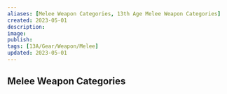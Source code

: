 ```yaml
---
aliases: [Melee Weapon Categories, 13th Age Melee Weapon Categories]
created: 2023-05-01
description: 
image: 
publish: 
tags: [13A/Gear/Weapon/Melee]
updated: 2023-05-01
---
```


## Melee Weapon Categories
